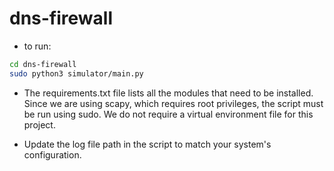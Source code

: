 # dns-firewall

- to run:
```bash
cd dns-firewall
sudo python3 simulator/main.py
```

- The requirements.txt file lists all the modules that need to be installed. Since we are using scapy, which requires root privileges, the script must be run using sudo.
We do not require a virtual environment file for this project.

- Update the log file path in the script to match your system's configuration.